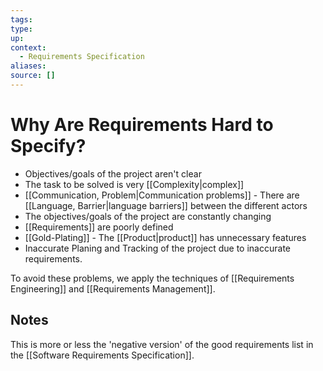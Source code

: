 ```yaml
---
tags:
type:
up:
context:
  - Requirements Specification
aliases:
source: []
---
```


# Why Are Requirements Hard to Specify?

- Objectives/goals of the project aren't clear
- The task to be solved is very [[Complexity|complex]]
- [[Communication, Problem|Communication problems]] - There are [[Language, Barrier|language barriers]] between the different actors
- The objectives/goals of the project are constantly changing
- [[Requirements]] are poorly defined
- [[Gold-Plating]] - The [[Product|product]] has unnecessary features
- Inaccurate Planing and Tracking of the project due to inaccurate requirements.

To avoid these problems, we apply the techniques of [[Requirements Engineering]] and [[Requirements Management]].

## Notes

This is more or less the 'negative version' of the good requirements list in the [[Software Requirements Specification]].
